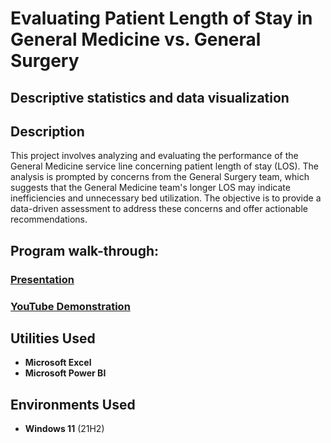 <h1>Evaluating Patient Length of Stay in General Medicine vs. General Surgery</h1>
<h2>Descriptive statistics and data visualization</h2>

<h2>Description</h2>
This project involves analyzing and evaluating the performance of the General Medicine service line concerning patient length of stay (LOS). The analysis is prompted by concerns from the General Surgery team, which suggests that the General Medicine team's longer LOS may indicate inefficiencies and unnecessary bed utilization. The objective is to provide a data-driven assessment to address these concerns and offer actionable recommendations.
<br />

<h2>Program walk-through:</h2>

### [Presentation](https://docs.google.com/presentation/d/17Zd7jnPRNTCM7b3GvANC4bMmZd_X5GbJGPJKekPGzO0/edit?usp=sharing)
### [YouTube Demonstration](https://youtu.be/7eJexJVCqJo)

<h2>Utilities Used</h2>

- <b>Microsoft Excel</b> 
- <b>Microsoft Power BI</b>

<h2>Environments Used </h2>

- <b>Windows 11</b> (21H2)



<!--
 ```diff
- text in red
+ text in green
! text in orange
# text in gray
@@ text in purple (and bold)@@
```
--!>
